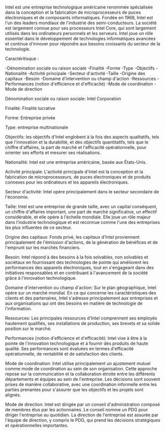 Intel est une entreprise technologique américaine renommée spécialisée dans la conception et la fabrication de microprocesseurs de puces électroniques et de composants informatiques. Fondée en 1968, Intel est l'un des leaders mondiaux de l'industrie des semi-conducteurs. 
La société est largement connue pour ses processeurs Intel Core, qui sont largement utilisés dans les ordinateurs personnels et les serveurs.
Intel joue un rôle essentiel dans le développement de technologies informatiques avancées et continue d'innover pour répondre aux besoins croissants du secteur de la technologie.

Caractéritisque :

-Dénomination sociale ou raison sociale
-Finalité
-Forme
-Type
-Objectifs
-Nationalité
-Activité principale 
-Secteur d'activité
-Taille
-Origine des capitaux
-Besoin
-Domaine d'intervention ou champ d'action
-Ressources
-Performances (notion d'efficience et d'efficacité)
-Mode de coordination
-Mode de direction




Dénomination sociale ou raison sociale: Intel Corporation

Finalité: Finalité lucrative 

Forme: Entreprise privée

Type: entreprise multinationale 

Objectifs: les objectifs d'Intel englobent à la fois des aspects qualitatifs, tels que l'innovation et la durabilité, et des objectifs quantitatifs, tels que le chiffre d'affaires, la part de marché et l'efficacité opérationnelle, pour orienter ses efforts et mesurer ses réalisations.

Nationalité: Intel est une entreprise américaine, basée aux États-Unis.

Activité principale: L'activité principale d'Intel est la conception et la fabrication de microprocesseurs, de puces électroniques et de produits connexes pour les ordinateurs et les appareils électroniques.

Secteur d'activité: Intel opère principalement dans le secteur secondaire de l'économie.

Taille: Intel est une entreprise de grande taille, avec un capital conséquent, un chiffre d'affaires important, une part de marché significative, un effectif considérable, et elle opère à l'échelle mondiale. Elle joue un rôle majeur dans l'industrie technologique et est reconnue comme l'une des entreprises les plus influentes de ce secteur.

Origine des capitaux: Fonds privé, les capitaux d'Intel proviennent principalement de l'émission d'actions, de la génération de bénéfices et de l'emprunt sur les marchés financiers.

Besoin: Intel répond à des besoins à la fois solvables, non solvables et sociétaux en fournissant des technologies de pointe qui améliorent les performances des appareils électroniques, tout en s'engageant dans des initiatives responsables et en contribuant à l'avancement de la société grâce à l'innovation technologique.  

Domaine d'intervention ou champ d'action: Sur le plan géographique, Intel opère sur un marché mondial. En ce qui concerne les caractéristiques des clients et des partenaires, Intel s'adresse principalement aux entreprises et aux organisations qui ont des besoins en matière de technologie de l'information. 

Ressources: Les principales ressources d'Intel comprennent ses employés hautement qualifiés, ses installations de production, ses brevets et sa solide position sur le marché.

Performances (notion d'efficience et d'efficacité): Intel vise à être à la pointe de l'innovation technologique et à fournir des produits de haute qualité. Ses performances sont évaluées en termes d'efficacité opérationnelle, de rentabilité et de satisfaction des clients.

Mode de coordination: Intel utilise principalement un ajustement mutuel comme mode de coordination au sein de son organisation. Cette approche repose sur la communication et la collaboration étroite entre les différents départements et équipes au sein de l'entreprise. Les décisions sont souvent prises de manière collaborative, avec une coordination informelle entre les parties prenantes pour s'assurer que les objectifs et les projets sont alignés.

Mode de direction: Intel est dirigée par un conseil d'administration composé de membres élus par les actionnaires. Le conseil nomme un PDG pour diriger l'entreprise au quotidien. La direction de l'entreprise est assurée par l'équipe de direction, y compris le PDG, qui prend les décisions stratégiques et opérationnelles importantes.

